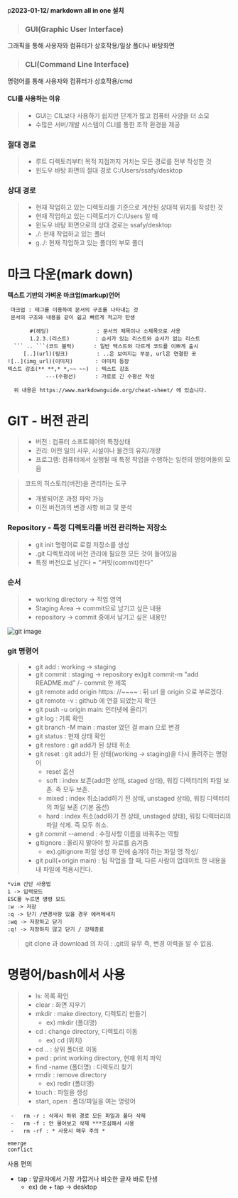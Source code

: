 p**2023-01-12/ markdown all in one 설치**

>### GUI(Graphic User Interface)
그래픽을 통해 사용자와 컴퓨터가 상호작용/일상 폴더나 바탕화면

>### CLI(Command Line Interface)
명령어를 통해 사용자와 컴퓨터가 상호작용/cmd

#### CLI를 사용하는 이유
 > - GUI는 CIL보다 사용하기 쉽지만 단계가 많고 컴퓨터 사양을 더 소모 
 > - 수많은 서버/개발 시스템이 CLI를 통한 조작 환경을 제공

### 절대 경로
> - 루트 디렉토리부터 목적 지점까지 거치는 모든 경로를 전부 작성한 것
> - 윈도우 바탕 화면의 절대 경로 C:/Users/ssafy/desktop

### 상대 경로
 >- 현재 작업하고 있는 디렉토리를 기준으로 계산된 상대적 위치를 작성한 것
 >- 현재 작업하고 있는 디렉토리가 C:/Users 일 때
 >-  윈도우 바탕 화면으로의 상대 경로는 ssafy/desktop
 >- ./: 현재 작업하고 있는 폴더 
 >- g../: 현재 작업하고 있는 폴더의 부모 폴더
  
# 마크 다운(mark down)
 **텍스트 기반의 가벼운 마크업(markup)언어**
 ```text  
  마크업 : 태그를 이용하여 문서의 구조를 나타내는 것
  문서의 구조와 내용을 같이 쉽고 빠르게 적고자 탄생

        #(헤딩)               : 문서의 제목이나 소제목으로 사용
        1.2.3.(리스트)        : 순서가 있는 리스트와 순서가 없는 리스트
   ``` .. ```(코드 블럭)      : 일반 텍스트와 다르게 코드를 이쁘게 출시
      [..](url)(링크)         : ..은 보여지는 부분, url은 연결한 곳
 ![..](img_url)(이미지)       : 이미지 등장
텍스트 강조(** **,* *,~~ ~~)  : 텍스트 강조
             ---(수평선)      : 가로로 긴 수평선 작성

   위 내용은 https://www.markdownguide.org/cheat-sheet/ 에 있습니다.
```
# GIT - 버전 관리

> - 버전 : 컴퓨터 소프트웨어의 특정상태
> - 관리: 어떤 일의 사무, 시설이나 물건의 유지/개량
> - 프로그램: 컴퓨터에서 실행될 때 특정 작업을 수행하는 일련의 명령어들의 모음

>코드의 히스토리(버전)을 관리하는 도구
>- 개발되어온 과정 파악 가능
>- 이전 버전과의 변경 사항 비교 및 분석

### Repository - 특정 디렉토리를 버전 관리하는 저장소
> - git init 명령어로 로컬 저장소를 생성
> - .git 디렉토리에 버전 관리에 필요한 모든 것이 들어있음
> - 특정 버전으로 남긴다 = "커밋(commit)한다"

### 순서  
>- working directory -> 작업 영역
>- Staging Area -> commit으로 남기고 싶은 내용
>- repository -> commit 중에서 남기고 싶은 내용만

  ![git image](https://miro.medium.com/max/640/1*zpvd5fjZAFGsVAEsvMGKxA.webp)
 ### git 명령어
 >- git add : working -> staging
 >- git commit : staging -> repository ex)git commit-m "add README.md" /- commit 한 제목
 >- git remote add origin https: //~~~~ : 뒤 url 을 origin 으로 부르겠다. 
 >- git remote -v : github 에 연결 되었는지 확인
 >- git push -u origin main: 인터넷에 올리기
 >- git log : 기록 확인
 >- git branch -M main : master 였던 걸 main 으로 변경
 >- git status : 현재 상태 확인
 >- git restore : git add가 된 상태 취소 
 >- git reset : git add가 된 상태(working -> staging)을 다시 돌려주는 명령어
 >   - reset 옵션
 >   - soft : index 보존(add한 상태, staged 상태), 워킹 디렉터리의 파일 보존. 즉 모두 보존.
 >   - mixed : index 취소(add하기 전 상태, unstaged 상태), 워킹 디렉터리의 파일 보존 (기본 옵션)
 >   - hard : index 취소(add하기 전 상태, unstaged 상태), 워킹 디렉터리의 파일 삭제. 즉 모두 취소.    
 >  - git commit --amend : 수정사항 이름을 바꿔주는 역할
 >  - gitignore : 올리지 말아야 할 자료를 숨겨줌
 >      - ex).gitignore 파일 생성 후 안에 숨겨야 하는 파일 명 작성/
 >  - git pull(+origin main) : 팀 작업을 할 때, 다른 사람이 업데이트 한 내용을 내 파일에 적용시킨다.
 ```
 *vim 간단 사용법
 i -> 입력모드
 ESC를 누르면 명령 모드
 :w -> 저장
 :q -> 닫기 /변경사항 있을 경우 에러메세지 
 :wq -> 저장하고 닫기
 :q! -> 저장하지 않고 닫기 / 강제종료
 ```
 > git clone 과 download 의 차이 : .git의 유무 즉, 변경 이력을 알 수 없음.

# 명령어/bash에서 사용
> - ls: 목록 확인
> - clear : 화면 지우기
> - mkdir : make directory, 디렉토리 만들기
>   -  ex) mkdir (폴더명)
> - cd : change directory, 디렉토리 이동
>     -  ex) cd (위치)
> -  cd .. : 상위 폴더로 이동
> - pwd : print working directory, 현재 위치 파악
> - find -name (폴더명) : 디렉토리 찾기
> - rmdir : remove directory
>   -  ex) redir (폴더명)
> - touch : 파일을 생성
> - start, open : 폴더/파일을 여는 명령어
```
 -   rm -r : 삭제시 하위 경로 모든 파일과 폴더 삭제
 -   rm -f : 안 물어보고 삭제 ***조심해서 사용
 -   rm -rf : * 사용시 매우 주의 *
```

```
emerge
conflict
```
사용 편의
- tap : 앞글자에서 가장 가깝거나 비슷한 글자 바로 탄생
  - ex) de + tap -> desktop